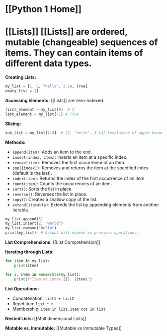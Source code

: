 # [[Python 1 Home]]
# [[Lists]]  [[Lists]] are ordered, mutable (changeable) sequences of items.  They can contain items of different data types.

**Creating Lists:**

```python
my_list = [1, 2, "hello", 3.14, True]
empty_list = []
```

**Accessing Elements:**
 [[Lists]] are zero-indexed.

```python
first_element = my_list[0]  # 1
last_element = my_list[-1] # True
```

**Slicing:**

```python
sub_list = my_list[1:4]  # [2, "hello", 3.14] (exclusive of upper bound)
```

**Methods:**

* `append(item)`: Adds an item to the end.
* `insert(index, item)`: Inserts an item at a specific index.
* `remove(item)`: Removes the first occurrence of an item.
* `pop([index])`: Removes and returns the item at the specified index (default is the last).
* `index(item)`: Returns the index of the first occurrence of an item.
* `count(item)`: Counts the occurrences of an item.
* `sort()`: Sorts the list in place.
* `reverse()`: Reverses the list in place.
* `copy()`: Creates a shallow copy of the list.
* `extend(iterable)`: Extends the list by appending elements from another iterable.

```python
my_list.append(5)
my_list.insert(2, "world")
my_list.remove("hello")
print(my_list)  # Output will depend on previous operations.
```


**List Comprehensions:** [[List Comprehension]]


**Iterating through Lists:**

```python
for item in my_list:
    print(item)

for i, item in enumerate(my_list):
    print(f"Item at index {i}: {item}")
```

**List Operations:**

* Concatenation: `list1 + list2`
* Repetition: `list * n`
* Membership: `item in list`, `item not in list`


**Nested Lists:** [[Multidimensional Lists]]

**Mutable vs. Immutable:** [[Mutable vs Immutable Types]]
